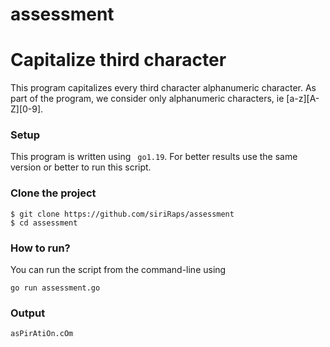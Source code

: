 # assessment
# Capitalize third character

This program capitalizes every third character alphanumeric character. As part of the program, we consider only alphanumeric characters, ie [a-z][A-Z][0-9]. 

### Setup

This program is written using ` go1.19`. For better results use the same version or better to run this script.

### Clone the project
```
$ git clone https://github.com/siriRaps/assessment
$ cd assessment
```
### How to run?

You can run the script from the command-line using
```
go run assessment.go
```

### Output
```
asPirAtiOn.cOm
```
